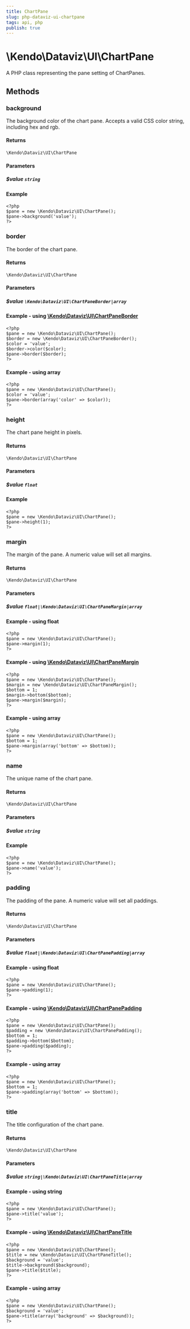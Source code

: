 ```yaml
---
title: ChartPane
slug: php-dataviz-ui-chartpane
tags: api, php
publish: true
---
```


# \Kendo\Dataviz\UI\ChartPane

A PHP class representing the pane setting of ChartPanes.


## Methods

### background
The background color of the chart pane. Accepts a valid CSS color string, including hex and rgb.

#### Returns
`\Kendo\Dataviz\UI\ChartPane`

#### Parameters

##### $value `string`



#### Example 
    <?php
    $pane = new \Kendo\Dataviz\UI\ChartPane();
    $pane->background('value');
    ?>

### border

The border of the chart pane.

#### Returns
`\Kendo\Dataviz\UI\ChartPane`

#### Parameters

##### $value `\Kendo\Dataviz\UI\ChartPaneBorder|array`


#### Example - using [\Kendo\Dataviz\UI\ChartPaneBorder](/kendo-ui/api/wrappers/php/Kendo/Dataviz/UI/ChartPaneBorder)
    <?php
    $pane = new \Kendo\Dataviz\UI\ChartPane();
    $border = new \Kendo\Dataviz\UI\ChartPaneBorder();
    $color = 'value';
    $border->color($color);
    $pane->border($border);
    ?>

#### Example - using array

    <?php
    $pane = new \Kendo\Dataviz\UI\ChartPane();
    $color = 'value';
    $pane->border(array('color' => $color));
    ?>

### height
The chart pane height in pixels.

#### Returns
`\Kendo\Dataviz\UI\ChartPane`

#### Parameters

##### $value `float`



#### Example 
    <?php
    $pane = new \Kendo\Dataviz\UI\ChartPane();
    $pane->height(1);
    ?>

### margin

The margin of the pane. A numeric value will set all margins.

#### Returns
`\Kendo\Dataviz\UI\ChartPane`

#### Parameters

##### $value `float|\Kendo\Dataviz\UI\ChartPaneMargin|array`




#### Example  - using float
    <?php
    $pane = new \Kendo\Dataviz\UI\ChartPane();
    $pane->margin(1);
    ?>


#### Example - using [\Kendo\Dataviz\UI\ChartPaneMargin](/kendo-ui/api/wrappers/php/Kendo/Dataviz/UI/ChartPaneMargin)
    <?php
    $pane = new \Kendo\Dataviz\UI\ChartPane();
    $margin = new \Kendo\Dataviz\UI\ChartPaneMargin();
    $bottom = 1;
    $margin->bottom($bottom);
    $pane->margin($margin);
    ?>

#### Example - using array

    <?php
    $pane = new \Kendo\Dataviz\UI\ChartPane();
    $bottom = 1;
    $pane->margin(array('bottom' => $bottom));
    ?>

### name
The unique name of the chart pane.

#### Returns
`\Kendo\Dataviz\UI\ChartPane`

#### Parameters

##### $value `string`



#### Example 
    <?php
    $pane = new \Kendo\Dataviz\UI\ChartPane();
    $pane->name('value');
    ?>

### padding

The padding of the pane. A numeric value will set all paddings.

#### Returns
`\Kendo\Dataviz\UI\ChartPane`

#### Parameters

##### $value `float|\Kendo\Dataviz\UI\ChartPanePadding|array`




#### Example  - using float
    <?php
    $pane = new \Kendo\Dataviz\UI\ChartPane();
    $pane->padding(1);
    ?>


#### Example - using [\Kendo\Dataviz\UI\ChartPanePadding](/kendo-ui/api/wrappers/php/Kendo/Dataviz/UI/ChartPanePadding)
    <?php
    $pane = new \Kendo\Dataviz\UI\ChartPane();
    $padding = new \Kendo\Dataviz\UI\ChartPanePadding();
    $bottom = 1;
    $padding->bottom($bottom);
    $pane->padding($padding);
    ?>

#### Example - using array

    <?php
    $pane = new \Kendo\Dataviz\UI\ChartPane();
    $bottom = 1;
    $pane->padding(array('bottom' => $bottom));
    ?>

### title

The title configuration of the chart pane.

#### Returns
`\Kendo\Dataviz\UI\ChartPane`

#### Parameters

##### $value `string|\Kendo\Dataviz\UI\ChartPaneTitle|array`




#### Example  - using string
    <?php
    $pane = new \Kendo\Dataviz\UI\ChartPane();
    $pane->title('value');
    ?>


#### Example - using [\Kendo\Dataviz\UI\ChartPaneTitle](/kendo-ui/api/wrappers/php/Kendo/Dataviz/UI/ChartPaneTitle)
    <?php
    $pane = new \Kendo\Dataviz\UI\ChartPane();
    $title = new \Kendo\Dataviz\UI\ChartPaneTitle();
    $background = 'value';
    $title->background($background);
    $pane->title($title);
    ?>

#### Example - using array

    <?php
    $pane = new \Kendo\Dataviz\UI\ChartPane();
    $background = 'value';
    $pane->title(array('background' => $background));
    ?>

